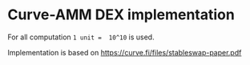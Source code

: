 
Curve-AMM DEX implementation
============================

For all computation `1 unit =  10^10` is used. 

Implementation is based on https://curve.fi/files/stableswap-paper.pdf
